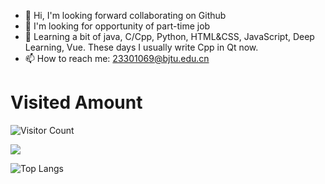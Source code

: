 - 👋 Hi, I'm looking forward collaborating on Github
- 👀 I'm looking for opportunity of part-time job
- 🌱 Learning a bit of java, C/Cpp, Python, HTML&CSS, JavaScript, Deep Learning, Vue.
     These days I usually write Cpp in Qt now.
- 📫 How to reach me: 23301069@bjtu.edu.cn
# Visited Amount
![Visitor Count](https://profile-counter.glitch.me/NorthOuterTowner/count.svg)

![](https://github-readme-stats.vercel.app/api?username=NorthOuterTowner&show_icons=true&theme=transparent)

![Top Langs](https://github-readme-stats.vercel.app/api/top-langs/?username=NorthOuterTowner&layout=compact&theme=tokyonight)


<!---
NorthOuterTowner/NorthOuterTowner is a ✨ special ✨ repository because its `README.md` (this file) appears on your GitHub profile.
You can click the Preview link to take a look at your changes.
--->
